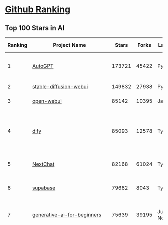 [Github Ranking](../README.md)
==========

## Top 100 Stars in AI

| Ranking | Project Name | Stars | Forks | Language | Open Issues | Description | Last Commit |
| ------- | ------------ | ----- | ----- | -------- | ----------- | ----------- | ----------- |
| 1 | [AutoGPT](https://github.com/Significant-Gravitas/AutoGPT) | 173721 | 45422 | Python | 187 | AutoGPT is the vision of accessible AI for everyone, to use and to build on. Our mission is to provide the tools, so that you can focus on what matters. | 2025-03-24T03:17:59Z |
| 2 | [stable-diffusion-webui](https://github.com/AUTOMATIC1111/stable-diffusion-webui) | 149832 | 27938 | Python | 2317 | Stable Diffusion web UI | 2025-03-04T16:11:29Z |
| 3 | [open-webui](https://github.com/open-webui/open-webui) | 85142 | 10395 | JavaScript | 164 | User-friendly AI Interface (Supports Ollama, OpenAI API, ...) | 2025-03-23T18:53:45Z |
| 4 | [dify](https://github.com/langgenius/dify) | 85093 | 12578 | TypeScript | 588 | Dify is an open-source LLM app development platform. Dify's intuitive interface combines AI workflow, RAG pipeline, agent capabilities, model management, observability features and more, letting you quickly go from prototype to production. | 2025-03-24T03:31:09Z |
| 5 | [NextChat](https://github.com/ChatGPTNextWeb/NextChat) | 82168 | 61024 | TypeScript | 608 | ✨ Light and Fast AI Assistant. Support: Web \| iOS \| MacOS \| Android \|  Linux \| Windows | 2025-03-20T09:52:02Z |
| 6 | [supabase](https://github.com/supabase/supabase) | 79662 | 8043 | TypeScript | 248 | The open source Firebase alternative. Supabase gives you a dedicated Postgres database to build your web, mobile, and AI applications. | 2025-03-24T03:21:15Z |
| 7 | [generative-ai-for-beginners](https://github.com/microsoft/generative-ai-for-beginners) | 75639 | 39195 | Jupyter Notebook | 7 | 21 Lessons, Get Started Building with Generative AI  🔗 https://microsoft.github.io/generative-ai-for-beginners/ | 2025-03-21T15:39:12Z |
| 8 | [funNLP](https://github.com/fighting41love/funNLP) | 71883 | 14759 | Python | 31 | 中英文敏感词、语言检测、中外手机/电话归属地/运营商查询、名字推断性别、手机号抽取、身份证抽取、邮箱抽取、中日文人名库、中文缩写库、拆字词典、词汇情感值、停用词、反动词表、暴恐词表、繁简体转换、英文模拟中文发音、汪峰歌词生成器、职业名称词库、同义词库、反义词库、否定词库、汽车品牌词库、汽车零件词库、连续英文切割、各种中文词向量、公司名字大全、古诗词库、IT词库、财经词库、成语词库、地名词库、历史名人词库、诗词词库、医学词库、饮食词库、法律词库、汽车词库、动物词库、中文聊天语料、中文谣言数据、百度中文问答数据集、句子相似度匹配算法集合、bert资源、文本生成&摘要相关工具、cocoNLP信息抽取工具、国内电话号码正则匹配、清华大学XLORE:中英文跨语言百科知识图谱、清华大学人工智能技术系列报告、自然语言生成、NLU太难了系列、自动对联数据及机器人、用户名黑名单列表、罪名法务名词及分类模型、微信公众号语料、cs224n深度学习自然语言处理课程、中文手写汉字识别、中文自然语言处理 语料/数据集、变量命名神器、分词语料库+代码、任务型对话英文数据集、ASR 语音数据集 + 基于深度学习的中文语音识别系统、笑声检测器、Microsoft多语言数字/单位/如日期时间识别包、中华新华字典数据库及api(包括常用歇后语、成语、词语和汉字)、文档图谱自动生成、SpaCy 中文模型、Common Voice语音识别数据集新版、神经网络关系抽取、基于bert的命名实体识别、关键词(Keyphrase)抽取包pke、基于医疗领域知识图谱的问答系统、基于依存句法与语义角色标注的事件三元组抽取、依存句法分析4万句高质量标注数据、cnocr：用来做中文OCR的Python3包、中文人物关系知识图谱项目、中文nlp竞赛项目及代码汇总、中文字符数据、speech-aligner: 从“人声语音”及其“语言文本”产生音素级别时间对齐标注的工具、AmpliGraph: 知识图谱表示学习(Python)库：知识图谱概念链接预测、Scattertext 文本可视化(python)、语言/知识表示工具：BERT & ERNIE、中文对比英文自然语言处理NLP的区别综述、Synonyms中文近义词工具包、HarvestText领域自适应文本挖掘工具（新词发现-情感分析-实体链接等）、word2word：(Python)方便易用的多语言词-词对集：62种语言/3,564个多语言对、语音识别语料生成工具：从具有音频/字幕的在线视频创建自动语音识别(ASR)语料库、构建医疗实体识别的模型（包含词典和语料标注）、单文档非监督的关键词抽取、Kashgari中使用gpt-2语言模型、开源的金融投资数据提取工具、文本自动摘要库TextTeaser: 仅支持英文、人民日报语料处理工具集、一些关于自然语言的基本模型、基于14W歌曲知识库的问答尝试--功能包括歌词接龙and已知歌词找歌曲以及歌曲歌手歌词三角关系的问答、基于Siamese bilstm模型的相似句子判定模型并提供训练数据集和测试数据集、用Transformer编解码模型实现的根据Hacker News文章标题自动生成评论、用BERT进行序列标记和文本分类的模板代码、LitBank：NLP数据集——支持自然语言处理和计算人文学科任务的100部带标记英文小说语料、百度开源的基准信息抽取系统、虚假新闻数据集、Facebook: LAMA语言模型分析，提供Transformer-XL/BERT/ELMo/GPT预训练语言模型的统一访问接口、CommonsenseQA：面向常识的英文QA挑战、中文知识图谱资料、数据及工具、各大公司内部里大牛分享的技术文档 PDF 或者 PPT、自然语言生成SQL语句（英文）、中文NLP数据增强（EDA）工具、英文NLP数据增强工具 、基于医药知识图谱的智能问答系统、京东商品知识图谱、基于mongodb存储的军事领域知识图谱问答项目、基于远监督的中文关系抽取、语音情感分析、中文ULMFiT-情感分析-文本分类-语料及模型、一个拍照做题程序、世界各国大规模人名库、一个利用有趣中文语料库 qingyun 训练出来的中文聊天机器人、中文聊天机器人seqGAN、省市区镇行政区划数据带拼音标注、教育行业新闻语料库包含自动文摘功能、开放了对话机器人-知识图谱-语义理解-自然语言处理工具及数据、中文知识图谱：基于百度百科中文页面-抽取三元组信息-构建中文知识图谱、masr: 中文语音识别-提供预训练模型-高识别率、Python音频数据增广库、中文全词覆盖BERT及两份阅读理解数据、ConvLab：开源多域端到端对话系统平台、中文自然语言处理数据集、基于最新版本rasa搭建的对话系统、基于TensorFlow和BERT的管道式实体及关系抽取、一个小型的证券知识图谱/知识库、复盘所有NLP比赛的TOP方案、OpenCLaP：多领域开源中文预训练语言模型仓库、UER：基于不同语料+编码器+目标任务的中文预训练模型仓库、中文自然语言处理向量合集、基于金融-司法领域(兼有闲聊性质)的聊天机器人、g2pC：基于上下文的汉语读音自动标记模块、Zincbase 知识图谱构建工具包、诗歌质量评价/细粒度情感诗歌语料库、快速转化「中文数字」和「阿拉伯数字」、百度知道问答语料库、基于知识图谱的问答系统、jieba_fast 加速版的jieba、正则表达式教程、中文阅读理解数据集、基于BERT等最新语言模型的抽取式摘要提取、Python利用深度学习进行文本摘要的综合指南、知识图谱深度学习相关资料整理、维基大规模平行文本语料、StanfordNLP 0.2.0：纯Python版自然语言处理包、NeuralNLP-NeuralClassifier：腾讯开源深度学习文本分类工具、端到端的封闭域对话系统、中文命名实体识别：NeuroNER vs. BertNER、新闻事件线索抽取、2019年百度的三元组抽取比赛：“科学空间队”源码、基于依存句法的开放域文本知识三元组抽取和知识库构建、中文的GPT2训练代码、ML-NLP - 机器学习(Machine Learning)NLP面试中常考到的知识点和代码实现、nlp4han:中文自然语言处理工具集(断句/分词/词性标注/组块/句法分析/语义分析/NER/N元语法/HMM/代词消解/情感分析/拼写检查、XLM：Facebook的跨语言预训练语言模型、用基于BERT的微调和特征提取方法来进行知识图谱百度百科人物词条属性抽取、中文自然语言处理相关的开放任务-数据集-当前最佳结果、CoupletAI - 基于CNN+Bi-LSTM+Attention 的自动对对联系统、抽象知识图谱、MiningZhiDaoQACorpus - 580万百度知道问答数据挖掘项目、brat rapid annotation tool: 序列标注工具、大规模中文知识图谱数据：1.4亿实体、数据增强在机器翻译及其他nlp任务中的应用及效果、allennlp阅读理解:支持多种数据和模型、PDF表格数据提取工具 、 Graphbrain：AI开源软件库和科研工具，目的是促进自动意义提取和文本理解以及知识的探索和推断、简历自动筛选系统、基于命名实体识别的简历自动摘要、中文语言理解测评基准，包括代表性的数据集&基准模型&语料库&排行榜、树洞 OCR 文字识别 、从包含表格的扫描图片中识别表格和文字、语声迁移、Python口语自然语言处理工具集(英文)、 similarity：相似度计算工具包，java编写、海量中文预训练ALBERT模型 、Transformers 2.0 、基于大规模音频数据集Audioset的音频增强 、Poplar：网页版自然语言标注工具、图片文字去除，可用于漫画翻译 、186种语言的数字叫法库、Amazon发布基于知识的人-人开放领域对话数据集 、中文文本纠错模块代码、繁简体转换 、 Python实现的多种文本可读性评价指标、类似于人名/地名/组织机构名的命名体识别数据集 、东南大学《知识图谱》研究生课程(资料)、. 英文拼写检查库 、 wwsearch是企业微信后台自研的全文检索引擎、CHAMELEON：深度学习新闻推荐系统元架构 、 8篇论文梳理BERT相关模型进展与反思、DocSearch：免费文档搜索引擎、 LIDA：轻量交互式对话标注工具 、aili - the fastest in-memory index in the East 东半球最快并发索引 、知识图谱车音工作项目、自然语言生成资源大全 、中日韩分词库mecab的Python接口库、中文文本摘要/关键词提取、汉字字符特征提取器 (featurizer)，提取汉字的特征（发音特征、字形特征）用做深度学习的特征、中文生成任务基准测评 、中文缩写数据集、中文任务基准测评 - 代表性的数据集-基准(预训练)模型-语料库-baseline-工具包-排行榜、PySS3：面向可解释AI的SS3文本分类器机器可视化工具 、中文NLP数据集列表、COPE - 格律诗编辑程序、doccano：基于网页的开源协同多语言文本标注工具 、PreNLP：自然语言预处理库、简单的简历解析器，用来从简历中提取关键信息、用于中文闲聊的GPT2模型：GPT2-chitchat、基于检索聊天机器人多轮响应选择相关资源列表(Leaderboards、Datasets、Papers)、(Colab)抽象文本摘要实现集锦(教程 、词语拼音数据、高效模糊搜索工具、NLP数据增广资源集、微软对话机器人框架 、 GitHub Typo Corpus：大规模GitHub多语言拼写错误/语法错误数据集、TextCluster：短文本聚类预处理模块 Short text cluster、面向语音识别的中文文本规范化、BLINK：最先进的实体链接库、BertPunc：基于BERT的最先进标点修复模型、Tokenizer：快速、可定制的文本词条化库、中文语言理解测评基准，包括代表性的数据集、基准(预训练)模型、语料库、排行榜、spaCy 医学文本挖掘与信息提取 、 NLP任务示例项目代码集、 python拼写检查库、chatbot-list - 行业内关于智能客服、聊天机器人的应用和架构、算法分享和介绍、语音质量评价指标(MOSNet, BSSEval, STOI, PESQ, SRMR)、 用138GB语料训练的法文RoBERTa预训练语言模型 、BERT-NER-Pytorch：三种不同模式的BERT中文NER实验、无道词典 - 有道词典的命令行版本，支持英汉互查和在线查询、2019年NLP亮点回顾、 Chinese medical dialogue data 中文医疗对话数据集 、最好的汉字数字(中文数字)-阿拉伯数字转换工具、 基于百科知识库的中文词语多词义/义项获取与特定句子词语语义消歧、awesome-nlp-sentiment-analysis - 情感分析、情绪原因识别、评价对象和评价词抽取、LineFlow：面向所有深度学习框架的NLP数据高效加载器、中文医学NLP公开资源整理 、MedQuAD：(英文)医学问答数据集、将自然语言数字串解析转换为整数和浮点数、Transfer Learning in Natural Language Processing (NLP) 、面向语音识别的中文/英文发音辞典、Tokenizers：注重性能与多功能性的最先进分词器、CLUENER 细粒度命名实体识别 Fine Grained Named Entity Recognition、 基于BERT的中文命名实体识别、中文谣言数据库、NLP数据集/基准任务大列表、nlp相关的一些论文及代码, 包括主题模型、词向量(Word Embedding)、命名实体识别(NER)、文本分类(Text Classificatin)、文本生成(Text Generation)、文本相似性(Text Similarity)计算等，涉及到各种与nlp相关的算法，基于keras和tensorflow 、Python文本挖掘/NLP实战示例、 Blackstone：面向非结构化法律文本的spaCy pipeline和NLP模型通过同义词替换实现文本“变脸” 、中文 预训练 ELECTREA 模型: 基于对抗学习 pretrain Chinese Model 、albert-chinese-ner - 用预训练语言模型ALBERT做中文NER 、基于GPT2的特定主题文本生成/文本增广、开源预训练语言模型合集、多语言句向量包、编码、标记和实现：一种可控高效的文本生成方法、 英文脏话大列表 、attnvis：GPT2、BERT等transformer语言模型注意力交互可视化、CoVoST：Facebook发布的多语种语音-文本翻译语料库，包括11种语言(法语、德语、荷兰语、俄语、西班牙语、意大利语、土耳其语、波斯语、瑞典语、蒙古语和中文)的语音、文字转录及英文译文、Jiagu自然语言处理工具 - 以BiLSTM等模型为基础，提供知识图谱关系抽取 中文分词 词性标注 命名实体识别 情感分析 新词发现 关键词 文本摘要 文本聚类等功能、用unet实现对文档表格的自动检测，表格重建、NLP事件提取文献资源列表 、 金融领域自然语言处理研究资源大列表、CLUEDatasetSearch - 中英文NLP数据集：搜索所有中文NLP数据集，附常用英文NLP数据集 、medical_NER - 中文医学知识图谱命名实体识别 、(哈佛)讲因果推理的免费书、知识图谱相关学习资料/数据集/工具资源大列表、Forte：灵活强大的自然语言处理pipeline工具集 、Python字符串相似性算法库、PyLaia：面向手写文档分析的深度学习工具包、TextFooler：针对文本分类/推理的对抗文本生成模块、Haystack：灵活、强大的可扩展问答(QA)框架、中文关键短语抽取工具 | 2024-05-10T07:38:24Z |
| 9 | [n8n](https://github.com/n8n-io/n8n) | 69953 | 18155 | TypeScript | 376 | Fair-code workflow automation platform with native AI capabilities. Combine visual building with custom code, self-host or cloud, 400+ integrations. | 2025-03-23T20:57:17Z |
| 10 | [AppFlowy](https://github.com/AppFlowy-IO/AppFlowy) | 61592 | 4127 | Dart | 908 | Bring projects, wikis, and teams together with AI. AppFlowy is the AI collaborative workspace where you achieve more without losing control of your data. The leading open source Notion alternative. | 2025-03-24T02:44:25Z |
| 11 | [lobe-chat](https://github.com/lobehub/lobe-chat) | 58090 | 12314 | TypeScript | 627 | 🤯 Lobe Chat - an open-source, modern-design AI chat framework. Supports Multi AI Providers( OpenAI / Claude 3 / Gemini / Ollama / DeepSeek / Qwen), Knowledge Base (file upload / knowledge management / RAG ), Multi-Modals (Plugins/Artifacts) and Thinking. One-click FREE deployment of your private ChatGPT/ Claude / DeepSeek application. | 2025-03-24T00:30:46Z |
| 12 | [ChatGPT](https://github.com/lencx/ChatGPT) | 53645 | 6065 | Rust | 783 | 🔮 ChatGPT Desktop Application (Mac, Windows and Linux) | 2024-08-29T17:58:11Z |
| 13 | [gpt-engineer](https://github.com/AntonOsika/gpt-engineer) | 53534 | 7015 | Python | 22 | CLI platform to experiment with codegen. Precursor to: https://lovable.dev | 2024-11-17T22:47:32Z |
| 14 | [MetaGPT](https://github.com/geekan/MetaGPT) | 53325 | 6320 | Python | 56 | 🌟 The Multi-Agent Framework: First AI Software Company, Towards Natural Language Programming | 2025-03-19T12:58:01Z |
| 15 | [langflow](https://github.com/langflow-ai/langflow) | 52672 | 5778 | Python | 364 | Langflow is a powerful tool for building and deploying AI-powered agents and workflows. | 2025-03-23T22:46:30Z |
| 16 | [meilisearch](https://github.com/meilisearch/meilisearch) | 49879 | 1958 | Rust | 194 | A lightning-fast search engine API bringing AI-powered hybrid search to your sites and applications. | 2025-03-20T16:53:25Z |
| 17 | [browser-use](https://github.com/browser-use/browser-use) | 47365 | 4925 | Python | 336 | Make websites accessible for AI agents | 2025-03-23T15:55:56Z |
| 18 | [Deep-Live-Cam](https://github.com/hacksider/Deep-Live-Cam) | 46533 | 6920 | Python | 18 | real time face swap and one-click video deepfake with only a single image | 2025-03-22T14:29:44Z |
| 19 | [LLaMA-Factory](https://github.com/hiyouga/LLaMA-Factory) | 45074 | 5516 | Python | 389 | Unified Efficient Fine-Tuning of 100+ LLMs & VLMs (ACL 2024) | 2025-03-24T02:31:28Z |
| 20 | [LLMs-from-scratch](https://github.com/rasbt/LLMs-from-scratch) | 42846 | 5885 | Jupyter Notebook | 0 | Implement a ChatGPT-like LLM in PyTorch from scratch, step by step | 2025-03-24T00:35:13Z |
| 21 | [autogen](https://github.com/microsoft/autogen) | 42028 | 6278 | Python | 470 | A programming framework for agentic AI 🤖 PyPi: autogen-agentchat Discord: https://aka.ms/autogen-discord Office Hour: https://aka.ms/autogen-officehour | 2025-03-24T02:34:08Z |
| 22 | [JeecgBoot](https://github.com/jeecgboot/JeecgBoot) | 41978 | 15180 | Java | 37 | 🔥「AI 低代码平台」前后端分离 SpringBoot 2.x/3.x，SpringCloud，Ant Design&Vue3，Mybatis，Shiro！强大的代码生成器让前后端代码一键生成，无需写任何代码! 引领AI低代码开发模式 AI生成->OnlineCoding->代码生成->手工MERGE，帮助Java项目解决80%重复工作，让开发更关注业务，提高开发效率、节省成本，同时又不失灵活性 | 2025-03-21T15:38:08Z |
| 23 | [anything-llm](https://github.com/Mintplex-Labs/anything-llm) | 41601 | 4003 | JavaScript | 232 | The all-in-one Desktop & Docker AI application with built-in RAG, AI agents, No-code agent builder, and more. | 2025-03-21T22:53:03Z |
| 24 | [ColossalAI](https://github.com/hpcaitech/ColossalAI) | 40658 | 4488 | Python | 420 | Making large AI models cheaper, faster and more accessible | 2025-03-21T10:31:01Z |
| 25 | [kong](https://github.com/Kong/kong) | 40423 | 4892 | Lua | 56 | 🦍 The Cloud-Native API Gateway and AI Gateway. | 2025-03-23T10:44:39Z |
| 26 | [ailearning](https://github.com/apachecn/ailearning) | 40384 | 11524 | Python | 2 | AiLearning：数据分析+机器学习实战+线性代数+PyTorch+NLTK+TF2 | 2024-11-12T16:21:55Z |
| 27 | [ClickHouse](https://github.com/ClickHouse/ClickHouse) | 39685 | 7156 | C++ | 3935 | ClickHouse® is a real-time analytics database management system | 2025-03-24T02:51:10Z |
| 28 | [airflow](https://github.com/apache/airflow) | 39287 | 14815 | Python | 1128 | Apache Airflow - A platform to programmatically author, schedule, and monitor workflows | 2025-03-23T22:32:26Z |
| 29 | [OpenBB](https://github.com/OpenBB-finance/OpenBB) | 38778 | 3488 | Python | 36 | Investment Research for Everyone, Everywhere. | 2025-03-23T08:24:22Z |
| 30 | [WeChatMsg](https://github.com/LC044/WeChatMsg) | 38236 | 3930 | Python | 61 | 提取微信聊天记录，将其导出成HTML、Word、Excel文档永久保存，对聊天记录进行分析生成年度聊天报告，用聊天数据训练专属于个人的AI聊天助手 | 2025-03-11T09:59:23Z |
| 31 | [quivr](https://github.com/QuivrHQ/quivr) | 37583 | 3637 | Python | 24 | Opiniated RAG for integrating GenAI in your apps 🧠   Focus on your product rather than the RAG. Easy integration in existing products with customisation!  Any LLM: GPT4, Groq, Llama. Any Vectorstore: PGVector, Faiss. Any Files. Anyway you want.  | 2025-03-14T15:10:35Z |
| 32 | [Open-Assistant](https://github.com/LAION-AI/Open-Assistant) | 37265 | 3267 | Python | 226 | OpenAssistant is a chat-based assistant that understands tasks, can interact with third-party systems, and retrieve information dynamically to do so. | 2024-08-17T01:55:35Z |
| 33 | [GitHubDaily](https://github.com/GitHubDaily/GitHubDaily) | 36843 | 3880 | None | 324 | 坚持分享 GitHub 上高质量、有趣实用的开源技术教程、开发者工具、编程网站、技术资讯。A list cool, interesting projects of GitHub. | 2025-03-20T08:54:47Z |
| 34 | [photoprism](https://github.com/photoprism/photoprism) | 36778 | 2037 | Go | 426 | AI-Powered Photos App for the Decentralized Web 🌈💎✨ | 2025-03-23T13:49:48Z |
| 35 | [AI-For-Beginners](https://github.com/microsoft/AI-For-Beginners) | 36602 | 6601 | Jupyter Notebook | 25 | 12 Weeks, 24 Lessons, AI for All! | 2025-03-11T16:34:40Z |
| 36 | [ray](https://github.com/ray-project/ray) | 36164 | 6139 | Python | 3769 | Ray is an AI compute engine. Ray consists of a core distributed runtime and a set of AI Libraries for accelerating ML workloads. | 2025-03-23T23:50:55Z |
| 37 | [MockingBird](https://github.com/babysor/MockingBird) | 36010 | 5240 | Python | 474 | 🚀AI拟声: 5秒内克隆您的声音并生成任意语音内容 Clone a voice in 5 seconds to generate arbitrary speech in real-time | 2024-11-15T05:00:29Z |
| 38 | [upscayl](https://github.com/upscayl/upscayl) | 35890 | 1656 | TypeScript | 59 | 🆙 Upscayl - #1 Free and Open Source AI Image Upscaler for Linux, MacOS and Windows. | 2025-03-22T07:06:22Z |
| 39 | [chatgpt-on-wechat](https://github.com/zhayujie/chatgpt-on-wechat) | 35884 | 9022 | Python | 288 | 基于大模型搭建的聊天机器人，同时支持 微信公众号、企业微信应用、飞书、钉钉 等接入，可选择GPT3.5/GPT-4o/GPT-o1/ DeepSeek/Claude/文心一言/讯飞星火/通义千问/ Gemini/GLM-4/Claude/Kimi/LinkAI，能处理文本、语音和图片，访问操作系统和互联网，支持基于自有知识库进行定制企业智能客服。 | 2025-02-05T04:27:07Z |
| 40 | [google-research](https://github.com/google-research/google-research) | 35184 | 8038 | Jupyter Notebook | 1035 | Google Research | 2025-03-21T22:43:49Z |
| 41 | [gold-miner](https://github.com/xitu/gold-miner) | 34008 | 5041 | None | 5 | 🥇掘金翻译计划，可能是世界最大最好的英译中技术社区，最懂读者和译者的翻译平台： | 2024-04-17T09:44:37Z |
| 42 | [crawl4ai](https://github.com/unclecode/crawl4ai) | 33996 | 2947 | Python | 79 | 🚀🤖 Crawl4AI: Open-source LLM Friendly Web Crawler & Scraper. Don't be shy, join here: https://discord.gg/jP8KfhDhyN | 2025-03-23T13:06:47Z |
| 43 | [chatbox](https://github.com/chatboxai/chatbox) | 33586 | 3202 | TypeScript | 614 | User-friendly Desktop Client App for AI Models/LLMs (GPT, Claude, Gemini, Ollama...) | 2025-03-20T15:20:56Z |
| 44 | [AgentGPT](https://github.com/reworkd/AgentGPT) | 33500 | 9375 | TypeScript | 126 | 🤖 Assemble, configure, and deploy autonomous AI Agents in your browser. | 2025-03-10T21:21:44Z |
| 45 | [gpt-pilot](https://github.com/Pythagora-io/gpt-pilot) | 32514 | 3298 | Python | 233 | The first real AI developer | 2025-03-04T06:26:32Z |
| 46 | [firecrawl](https://github.com/mendableai/firecrawl) | 32222 | 2764 | TypeScript | 133 | 🔥 Turn entire websites into LLM-ready markdown or structured data. Scrape, crawl and extract with a single API. | 2025-03-21T14:04:42Z |
| 47 | [spaCy](https://github.com/explosion/spaCy) | 31218 | 4477 | Python | 163 | 💫 Industrial-strength Natural Language Processing (NLP) in Python | 2025-02-03T17:32:33Z |
| 48 | [fairseq](https://github.com/facebookresearch/fairseq) | 31187 | 6484 | Python | 1165 | Facebook AI Research Sequence-to-Sequence Toolkit written in Python. | 2025-01-09T16:43:36Z |
| 49 | [LocalAI](https://github.com/mudler/LocalAI) | 31186 | 2361 | Go | 416 | :robot: The free, Open Source alternative to OpenAI, Claude and others. Self-hosted and local-first. Drop-in replacement for OpenAI,  running on consumer-grade hardware. No GPU required. Runs gguf, transformers, diffusers and many more models architectures. Features: Generate Text, Audio, Video, Images, Voice Cloning, Distributed, P2P inference | 2025-03-23T21:37:14Z |
| 50 | [chatbot-ui](https://github.com/mckaywrigley/chatbot-ui) | 30602 | 8543 | TypeScript | 162 | AI chat for any model. | 2024-08-03T00:38:07Z |
| 51 | [tabby](https://github.com/TabbyML/tabby) | 30541 | 1416 | Rust | 179 | Self-hosted AI coding assistant | 2025-03-24T01:37:53Z |
| 52 | [fabric](https://github.com/danielmiessler/fabric) | 30180 | 3118 | Go | 189 | fabric is an open-source framework for augmenting humans using AI. It provides a modular framework for solving specific problems using a crowdsourced set of AI prompts that can be used anywhere. | 2025-03-22T08:52:22Z |
| 53 | [ruoyi-vue-pro](https://github.com/YunaiV/ruoyi-vue-pro) | 29877 | 6445 | Java | 3 | 🔥 官方推荐 🔥 RuoYi-Vue 全新 Pro 版本，优化重构所有功能。基于 Spring Boot + MyBatis Plus + Vue & Element 实现的后台管理系统 + 微信小程序，支持 RBAC 动态权限、数据权限、SaaS 多租户、Flowable 工作流、三方登录、支付、短信、商城、CRM、ERP、AI 大模型等功能。你的 ⭐️ Star ⭐️，是作者生发的动力！ | 2025-03-23T09:28:55Z |
| 54 | [aider](https://github.com/Aider-AI/aider) | 29776 | 2702 | Python | 643 | aider is AI pair programming in your terminal | 2025-03-23T01:40:27Z |
| 55 | [netron](https://github.com/lutzroeder/netron) | 29716 | 2865 | JavaScript | 20 | Visualizer for neural network, deep learning and machine learning models | 2025-03-23T12:01:51Z |
| 56 | [AI-Expert-Roadmap](https://github.com/AMAI-GmbH/AI-Expert-Roadmap) | 29688 | 2525 | JavaScript | 19 | Roadmap to becoming an Artificial Intelligence Expert in 2022 | 2023-12-31T02:20:16Z |
| 57 | [roop](https://github.com/s0md3v/roop) | 29497 | 6694 | Python | 0 | one-click face swap | 2024-08-19T12:57:17Z |
| 58 | [Mr.-Ranedeer-AI-Tutor](https://github.com/JushBJJ/Mr.-Ranedeer-AI-Tutor) | 29452 | 3377 | None | 13 | A GPT-4 AI Tutor Prompt for customizable personalized learning experiences. | 2024-03-25T13:06:55Z |
| 59 | [pytorch-lightning](https://github.com/Lightning-AI/pytorch-lightning) | 29172 | 3458 | Python | 892 | Pretrain, finetune ANY AI model of ANY size on multiple GPUs, TPUs with zero code changes. | 2025-03-24T01:44:37Z |
| 60 | [crewAI](https://github.com/crewAIInc/crewAI) | 28929 | 3915 | Python | 100 | Framework for orchestrating role-playing, autonomous AI agents. By fostering collaborative intelligence, CrewAI empowers agents to work together seamlessly, tackling complex tasks. | 2025-03-23T21:32:57Z |
| 61 | [cursor](https://github.com/getcursor/cursor) | 28791 | 1792 | None | 1525 | The AI Code Editor | 2024-10-13T19:23:26Z |
| 62 | [Jobs_Applier_AI_Agent_AIHawk](https://github.com/feder-cr/Jobs_Applier_AI_Agent_AIHawk) | 27711 | 4141 | Python | 36 | Jobs_Applier_AI_Agent_AIHawk aims to easy job hunt process by automating the job application process. Utilizing artificial intelligence, it enables users to apply for multiple jobs in a tailored way. | 2025-03-14T12:01:49Z |
| 63 | [mindsdb](https://github.com/mindsdb/mindsdb) | 27371 | 4913 | Python | 70 | AI's query engine - Platform for building AI that can learn and answer questions over large scale federated data. | 2025-03-24T03:29:45Z |
| 64 | [exo](https://github.com/exo-explore/exo) | 27060 | 1651 | Python | 322 | Run your own AI cluster at home with everyday devices 📱💻 🖥️⌚ | 2025-03-21T22:23:32Z |
| 65 | [khoj](https://github.com/khoj-ai/khoj) | 26868 | 1477 | Python | 67 | Your AI second brain. Self-hostable. Get answers from the web or your docs. Build custom agents, schedule automations, do deep research. Turn any online or local LLM into your personal, autonomous AI (gpt, claude, gemini, llama, qwen, mistral). Get started - free. | 2025-03-23T18:38:58Z |
| 66 | [so-vits-svc](https://github.com/svc-develop-team/so-vits-svc) | 26775 | 4947 | Python | 21 | SoftVC VITS Singing Voice Conversion | 2023-11-11T13:11:31Z |
| 67 | [mem0](https://github.com/mem0ai/mem0) | 26614 | 2520 | Python | 223 | The Memory layer for AI Agents | 2025-03-22T20:36:24Z |
| 68 | [MoneyPrinterTurbo](https://github.com/harry0703/MoneyPrinterTurbo) | 25657 | 3742 | Python | 112 | 利用AI大模型，一键生成高清短视频 Generate short videos with one click using AI LLM. | 2025-03-23T10:45:27Z |
| 69 | [generative-models](https://github.com/Stability-AI/generative-models) | 25562 | 2838 | Python | 259 | Generative Models by Stability AI | 2024-09-04T22:00:56Z |
| 70 | [docling](https://github.com/docling-project/docling) | 25090 | 1491 | Python | 209 | Get your documents ready for gen AI | 2025-03-19T15:18:12Z |
| 71 | [nx](https://github.com/nrwl/nx) | 25040 | 2481 | TypeScript | 632 | Build system, optimized for monorepos, with AI-powered architectural awareness and advanced CI capabilities. | 2025-03-23T20:10:38Z |
| 72 | [continue](https://github.com/continuedev/continue) | 24814 | 2471 | TypeScript | 668 | ⏩ Create, share, and use custom AI code assistants with our open-source IDE extensions and hub of models, rules, prompts, docs, and other building blocks | 2025-03-23T23:07:04Z |
| 73 | [InvokeAI](https://github.com/invoke-ai/InvokeAI) | 24704 | 2510 | TypeScript | 661 | Invoke is a leading creative engine for Stable Diffusion models, empowering professionals, artists, and enthusiasts to generate and create visual media using the latest AI-driven technologies. The solution offers an industry leading WebUI, and serves as the foundation for multiple commercial products. | 2025-03-24T03:04:20Z |
| 74 | [composio](https://github.com/ComposioHQ/composio) | 24542 | 4376 | Python | 31 | Composio equip's your AI agents & LLMs with 100+ high-quality integrations via function calling | 2025-03-21T15:33:56Z |
| 75 | [Genesis](https://github.com/Genesis-Embodied-AI/Genesis) | 24503 | 2140 | Python | 130 | A generative world for general-purpose robotics & embodied AI learning. | 2025-03-24T01:52:41Z |
| 76 | [Folo](https://github.com/RSSNext/Folo) | 23890 | 1011 | TypeScript | 250 | 🧡 Follow everything in one place | 2025-03-24T03:32:14Z |
| 77 | [max](https://github.com/modular/max) | 23808 | 2593 | Mojo | 613 | The MAX Platform (includes Mojo) | 2025-03-23T15:45:06Z |
| 78 | [semantic-kernel](https://github.com/microsoft/semantic-kernel) | 23652 | 3627 | C# | 409 | Integrate cutting-edge LLM technology quickly and easily into your apps | 2025-03-23T22:55:54Z |
| 79 | [LibreChat](https://github.com/danny-avila/LibreChat) | 23562 | 3938 | TypeScript | 136 | Enhanced ChatGPT Clone: Features Agents, DeepSeek, Anthropic, AWS, OpenAI, Assistants API, Azure, Groq, o1, GPT-4o, Mistral, OpenRouter, Vertex AI, Gemini, Artifacts, AI model switching, message search, Code Interpreter, langchain, DALL-E-3, OpenAPI Actions, Functions, Secure Multi-User Auth, Presets, open-source for self-hosting. Active project. | 2025-03-24T03:39:08Z |
| 80 | [FastGPT](https://github.com/labring/FastGPT) | 23017 | 5920 | TypeScript | 475 | FastGPT is a knowledge-based platform built on the LLMs, offers a comprehensive suite of out-of-the-box capabilities such as data processing, RAG retrieval, and visual AI workflow orchestration, letting you easily develop and deploy complex question-answering systems without the need for extensive setup or configuration. | 2025-03-24T02:33:03Z |
| 81 | [llm-app](https://github.com/pathwaycom/llm-app) | 22880 | 390 | Jupyter Notebook | 5 | Ready-to-run cloud templates for RAG, AI pipelines, and enterprise search with live data. 🐳Docker-friendly.⚡Always in sync with Sharepoint, Google Drive, S3, Kafka, PostgreSQL, real-time data APIs, and more. | 2025-03-19T10:19:41Z |
| 82 | [Warp](https://github.com/warpdotdev/Warp) | 22754 | 420 | None | 2701 | Warp is a modern, Rust-based terminal with AI built in so you and your team can build great software, faster. | 2025-03-04T16:49:27Z |
| 83 | [qdrant](https://github.com/qdrant/qdrant) | 22653 | 1551 | Rust | 319 | Qdrant - High-performance, massive-scale Vector Database and Vector Search Engine for the next generation of AI. Also available in the cloud https://cloud.qdrant.io/ | 2025-03-23T18:21:20Z |
| 84 | [500-AI-Machine-learning-Deep-learning-Computer-vision-NLP-Projects-with-code](https://github.com/ashishpatel26/500-AI-Machine-learning-Deep-learning-Computer-vision-NLP-Projects-with-code) | 22627 | 5518 | None | 40 | 500 AI Machine learning Deep learning Computer vision NLP Projects with code | 2024-07-26T13:06:49Z |
| 85 | [gin-vue-admin](https://github.com/flipped-aurora/gin-vue-admin) | 22470 | 6595 | Go | 21 | 🚀Vite+Vue3+Gin拥有AI辅助的基础开发平台，支持TS和JS混用。它集成了JWT鉴权、权限管理、动态路由、显隐可控组件、分页封装、多点登录拦截、资源权限、上传下载、代码生成器、表单生成器和可配置的导入导出等开发必备功能。 | 2025-03-20T14:32:33Z |
| 86 | [facefusion](https://github.com/facefusion/facefusion) | 22110 | 3346 | Python | 0 | Industry leading face manipulation platform | 2025-03-13T20:13:54Z |
| 87 | [learnopencv](https://github.com/spmallick/learnopencv) | 21727 | 11682 | Jupyter Notebook | 229 | Learn OpenCV  : C++ and Python Examples | 2025-03-19T18:46:27Z |
| 88 | [frigate](https://github.com/blakeblackshear/frigate) | 21698 | 2002 | TypeScript | 99 | NVR with realtime local object detection for IP cameras | 2025-03-23T22:15:18Z |
| 89 | [agno](https://github.com/agno-agi/agno) | 21538 | 2837 | Python | 67 | Agno is a lightweight library for building Multimodal Agents. It exposes LLMs as a unified API and gives them superpowers like memory, knowledge, tools and reasoning. | 2025-03-24T00:21:06Z |
| 90 | [Chat2DB](https://github.com/CodePhiliaX/Chat2DB) | 21532 | 2364 | Java | 439 | 🔥🔥🔥AI-driven database tool and SQL client, The hottest GUI client, supporting MySQL, Oracle, PostgreSQL, DB2, SQL Server, DB2, SQLite, H2, ClickHouse, and more. | 2025-03-05T07:57:52Z |
| 91 | [serve](https://github.com/jina-ai/serve) | 21452 | 2219 | Python | 5 | ☁️ Build multimodal AI applications with cloud-native stack | 2025-03-21T12:43:13Z |
| 92 | [gpt-crawler](https://github.com/BuilderIO/gpt-crawler) | 21150 | 2253 | TypeScript | 91 | Crawl a site to generate knowledge files to create your own custom GPT from a URL | 2025-01-23T00:18:52Z |
| 93 | [Perplexica](https://github.com/ItzCrazyKns/Perplexica) | 20842 | 2105 | TypeScript | 119 | Perplexica is an AI-powered search engine. It is an Open source alternative to Perplexity AI | 2025-03-21T05:57:13Z |
| 94 | [IOPaint](https://github.com/Sanster/IOPaint) | 20713 | 2111 | Python | 63 | Image inpainting tool powered by SOTA AI Model. Remove any unwanted object, defect, people from your pictures or erase and replace(powered by stable diffusion) any thing on your pictures. | 2025-03-18T01:54:11Z |
| 95 | [awesome-llm-apps](https://github.com/Shubhamsaboo/awesome-llm-apps) | 20566 | 2426 | Python | 3 | Collection of awesome LLM apps with AI Agents and RAG using OpenAI, Anthropic, Gemini and opensource models. | 2025-03-18T02:21:26Z |
| 96 | [gpt-researcher](https://github.com/assafelovic/gpt-researcher) | 20462 | 2642 | Python | 65 | LLM based autonomous agent that conducts deep local and web research on any topic and generates a long report with citations. | 2025-03-21T12:42:03Z |
| 97 | [h4cker](https://github.com/The-Art-of-Hacking/h4cker) | 20332 | 3740 | Jupyter Notebook | 2 | This repository is primarily maintained by Omar Santos (@santosomar) and includes thousands of resources related to ethical hacking, bug bounties, digital forensics and incident response (DFIR), artificial intelligence security, vulnerability research, exploit development, reverse engineering, and more. | 2025-03-20T16:49:12Z |
| 98 | [openui](https://github.com/wandb/openui) | 20152 | 1891 | TypeScript | 61 | OpenUI let's you describe UI using your imagination, then see it rendered live. | 2024-10-21T18:02:00Z |
| 99 | [recommenders](https://github.com/recommenders-team/recommenders) | 19949 | 3173 | Python | 163 | Best Practices on Recommendation Systems | 2025-03-10T14:53:08Z |
| 100 | [haystack](https://github.com/deepset-ai/haystack) | 19947 | 2104 | Python | 122 | AI orchestration framework to build customizable, production-ready LLM applications. Connect components (models, vector DBs, file converters) to pipelines or agents that can interact with your data. With advanced retrieval methods, it's best suited for building RAG, question answering, semantic search or conversational agent chatbots. | 2025-03-23T09:27:37Z |

